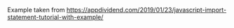 Example taken from https://appdividend.com/2019/01/23/javascript-import-statement-tutorial-with-example/
